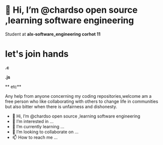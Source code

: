 
# 👋 Hi, I’m @chardso open source ,learning software engineering







Student at **alx-software_engineering corhot 11**










# let's join hands

**.c**

**.js**

** etc**


Any help from anyone concerning my coding repositories,welcome am a free person who like collaborating with others to change life in communities but also bitter when there is unfairness and dishonesty.


- 👋 Hi, I’m @chardso open source ,learning software engineering
- 👀 I’m interested in ...
- 🌱 I’m currently learning ...
- 💞️ I’m looking to collaborate on ...
- 📫 How to reach me ...

<!---
chardso/chardso is a ✨ special ✨ repository because its `README.md` (this file) appears on your GitHub profile.
You can click the Preview link to take a look at your changes.
--->
